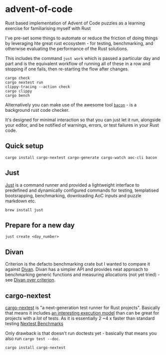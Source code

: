 # advent-of-code
Rust based implementation of Advent of Code puzzles as a learning exercise for familiarising myself with Rust

I've pre-set some things to automate or reduce the friction of doing things by leveraging hte great rust ecosystem - for testing, benchmarking, and otherwise evaluating the performance of the Rust solutions.

This includes the command `just work` which is passed a particular day and part and is the equivalent workflow of running all of these in a row and stopping if one fails, then re-starting the flow after changes.

```
cargo check
cargo nextest run
clippy-tracing --action check
cargo clippy
cargo bench
```

Alternatively you can make use of the awesome tool [`bacon`][bacon] - is a background rust code checker.

It's designed for minimal interaction so that you can just let it run, alongside your editor, and be notified of warnings, errors, or test failures in your Rust code.

## Quick setup
``` shell
cargo install cargo-nextest cargo-generate cargo-watch aoc-cli bacon
```

## Just

[Just][justfile] is a command runner and provided a lightweight interface to predefined and dynamically configured commands for testing, templatised bootsrapping, benchmarking, downloading AoC inputs and puzzle markdown etc.

```shell
brew install just
```

## Prepare for a new day

```shell
just create <day_number>
```

## Divan

Criterion is the defacto benchmarking crate but I wanted to compare it against [Divan][divan]. Divan has a simpler API and provides neat approach to benchmarking generic functions and measuring allocations (not yet tried) - see [Divan over criterion][divan:compared-to-criterion].

## cargo-nextest

[cargo-nextest][cargo-nextest] is "a next-generation test runner for Rust projects". Basically that means it includes [an interesting execution model][cargo-nextest-execution-model] than can be great for projects with a _lot_ of tests. As it is essentially 2 ~4 x faster than standard testing [Nextest Benchmarks][nextest-bench]

Only drawback is that doesn't run doctests yet - basically that means you also run `cargo test --doc`.

```shell
cargo install cargo-nextest
```


[bacon]: https://crates.io/crates/bacon
[divan]: https://github.com/nvzqz/divan
[divan:compared-to-criterion]: https://nikolaivazquez.com/blog/divan/#compared-to-criterion
[cargo-nextest]: https://nexte.st/
[cargo-nextest-execution-model]: https://nexte.st/book/how-it-works.html
[nextest-bench]: https://nexte.st/book/benchmarks.html
[justfile]: https://github.com/casey/just